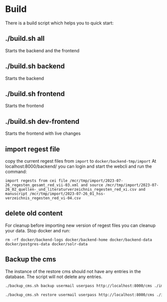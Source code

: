 # Build

There is a build script which helps you to quick start:

## ./build.sh all
Starts the backend and the frontend

## ./build.sh backend
Starts the backend

## ./build.sh frontend
Starts the frontend

## ./build.sh dev-frontend
Starts the frontend with live changes

## import regest file
copy the current regest files from `import` to `docker/backend-tmp/import`
At localhost:8000/backend/ you can login and start the webcli and run the command:
``` 
import regests from cei file /mcr/tmp/import/2023-07-26_regesten_gesamt_red_vii-03.xml and source /mcr/tmp/import/2023-07-26_02_quellen-_und_literaturverzeichnis_regesten_red_xi.csv and manuscript /mcr/tmp/import/2023-07-26_01_hss-verzeichnis_regesten_red_vi-04.csv
```

## delete old content
For cleanup before importing new version of regest files you can cleanup your data. Stop docker and run:
```
rm -rf docker/backend-logs docker/backend-home docker/backend-data docker/postgres-data docker/solr-data
```


## Backup the cms

The instance of the restore cms should not have any entries in the database. The script will not delete any entries.
```bash
./backup_cms.sh backup usermail userpass http://localhost:8000/cms ./import/cms/

./backup_cms.sh restore usermail userpass http://localhost:8000/cms ./import/cms/
```
